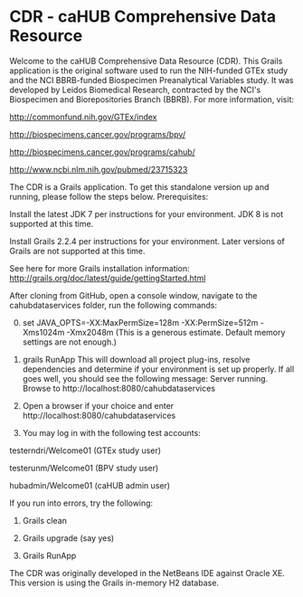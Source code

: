CDR - caHUB Comprehensive Data Resource
===
Welcome to the caHUB Comprehensive Data Resource (CDR). This Grails application is the original software used to run the NIH-funded GTEx study and the NCI BBRB-funded Biospecimen Preanalytical Variables study. It was developed by Leidos Biomedical Research, contracted by the NCI's Biospecimen and Biorepositories Branch (BBRB). For more information, visit:

http://commonfund.nih.gov/GTEx/index

http://biospecimens.cancer.gov/programs/bpv/

http://biospecimens.cancer.gov/programs/cahub/

http://www.ncbi.nlm.nih.gov/pubmed/23715323

The CDR is a Grails application. To get this standalone version up and running, please follow the steps below.
Prerequisites:

Install the latest JDK 7 per instructions for your environment. JDK 8 is not supported at this time.

Install Grails 2.2.4 per instructions for your environment. Later versions of Grails are not supported at this time.

See here for more Grails installation information: http://grails.org/doc/latest/guide/gettingStarted.html

After cloning from GitHub, open a console window, navigate to the cahubdataservices folder, run the following commands:

  0) set JAVA_OPTS=-XX:MaxPermSize=128m -XX:PermSize=512m -Xms1024m -Xmx2048m (This is a generous estimate. Default memory settings are not enough.)

1) grails RunApp 
	This will download all project plug-ins, resolve dependencies and determine if your environment is set up properly. If all goes well, you should see the following message: Server running. Browse to http://localhost:8080/cahubdataservices

2) Open a browser if your choice and enter http://localhost:8080/cahubdataservices

3) You may log in with the following test accounts:

testerndri/Welcome01 (GTEx study user)

testerunm/Welcome01 (BPV study user)

hubadmin/Welcome01 (caHUB admin user)
	
If you run into errors, try the following:

1) Grails clean

2) Grails upgrade (say yes)

3) Grails RunApp 

The CDR was originally developed in the NetBeans IDE against Oracle XE. This version is using the Grails in-memory H2 database. 
